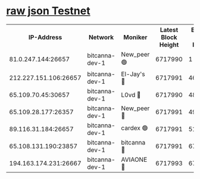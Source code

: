 [raw json Testnet](https://rpc-check.bcat.stavr.tech/bcat/rpc-bcat-result.json)
=


<table><tr><th>IP-Address</th><th>Network</th><th>Moniker</th><th>Latest Block Height</th><th>Earliest Block Height</th><th>Catching Up</th><th>Tx Index</th><th>Voting Power</th><th>Scan Time</th></tr><tr><td>81.0.247.144:26657</td><td>bitcanna-dev-1</td><td>New_peer 🟢</td><td>6717990</td><td>1</td><td>False</td><td>on</td><td>0</td><td>2024-03-04T03:23:01.572980992UTC</td></tr><tr><td>212.227.151.106:26657</td><td>bitcanna-dev-1</td><td>El-Jay's 🔴</td><td>6717991</td><td>4670391</td><td>False</td><td>on</td><td>2218164</td><td>2024-03-04T03:23:08.178217234UTC</td></tr><tr><td>65.109.70.45:30657</td><td>bitcanna-dev-1</td><td>L0vd 🔴</td><td>6717990</td><td>4828155</td><td>False</td><td>on</td><td>307920</td><td>2024-03-04T03:23:01.865331357UTC</td></tr><tr><td>65.109.28.177:26357</td><td>bitcanna-dev-1</td><td>New_peer 🔴</td><td>6717991</td><td>4952911</td><td>False</td><td>on</td><td>2237067</td><td>2024-03-04T03:23:08.795431484UTC</td></tr><tr><td>89.116.31.184:26657</td><td>bitcanna-dev-1</td><td>cardex 🟢</td><td>6717991</td><td>5185001</td><td>False</td><td>on</td><td>0</td><td>2024-03-04T03:23:08.487491381UTC</td></tr><tr><td>65.108.131.190:23857</td><td>bitcanna-dev-1</td><td>bitcanna 🔴</td><td>6717991</td><td>6713991</td><td>False</td><td>off</td><td>378446</td><td>2024-03-04T03:23:09.118094896UTC</td></tr><tr><td>194.163.174.231:26667</td><td>bitcanna-dev-1</td><td>AVIAONE 🔴</td><td>6717993</td><td>6715211</td><td>False</td><td>on</td><td>1949865</td><td>2024-03-04T03:23:17.901915154UTC</td></tr></table>